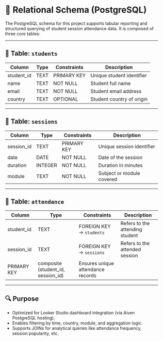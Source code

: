 # 🧱 Relational Schema (PostgreSQL)

The PostgreSQL schema for this project supports tabular reporting and structured querying of student session attendance data. It is composed of three core tables:

---

## 📘 Table: `students`

| Column     | Type | Constraints     | Description              |
|------------|------|------------------|--------------------------|
| student_id | TEXT | PRIMARY KEY      | Unique student identifier |
| name       | TEXT | NOT NULL         | Student full name        |
| email      | TEXT | NOT NULL         | Student email address    |
| country    | TEXT | OPTIONAL         | Student country of origin|

---

## 📘 Table: `sessions`

| Column     | Type    | Constraints     | Description                |
|------------|---------|------------------|----------------------------|
| session_id | TEXT    | PRIMARY KEY      | Unique session identifier  |
| date       | DATE    | NOT NULL         | Date of the session        |
| duration   | INTEGER | NOT NULL         | Duration in minutes        |
| module     | TEXT    | NOT NULL         | Subject or module covered  |

---

## 📘 Table: `attendance`

| Column      | Type | Constraints                | Description                                |
|-------------|------|-----------------------------|--------------------------------------------|
| student_id  | TEXT | FOREIGN KEY → `students`   | Refers to the attending student            |
| session_id  | TEXT | FOREIGN KEY → `sessions`   | Refers to the attended session             |
| PRIMARY KEY | composite (student_id, session_id) | Ensures unique attendance records          |

---

## 🔍 Purpose

- Optimized for Looker Studio dashboard integration (via Aiven PostgreSQL hosting).
- Enables filtering by time, country, module, and aggregation logic.
- Supports JOINs for analytical queries like attendance frequency, session popularity, etc.

